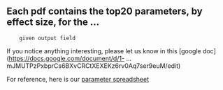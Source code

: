 ## Each pdf contains the top20 parameters, by effect size, for the ...
        given output field

If you notice anything interesting, please let us know in this
[google doc](https://docs.google.com/document/d/1- ...
             mJMUTPzPxbprCs6BXvCRCtXEXEKz6rv0Aq7ser9euM/edit)

For reference, here is our
[parameter spreadsheet](https://docs.google.com/spreadsheets/d/1OtkaO_uAmafWKR9kgtRC2Ge6d6fkhymngSpben5SJ_Q/edit#gid=340121780)
